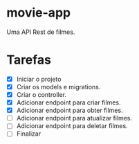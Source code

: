 # movie-app

Uma API Rest de filmes.

# Tarefas

-   [x] Iniciar o projeto
-   [x] Criar os models e migrations.
-   [x] Criar o controller.
-   [x] Adicionar endpoint para criar filmes.
-   [x] Adicionar endpoint para obter filmes.
-   [ ] Adicionar endpoint para atualizar filmes.
-   [ ] Adicionar endpoint para deletar filmes.
-   [ ] Finalizar
